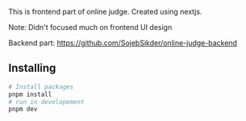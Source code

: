 This is frontend part of online judge. Created using nextjs.

Note: Didn't focused much on frontend UI design

Backend part: https://github.com/SojebSikder/online-judge-backend
## Installing


```bash
# Install packages
pnpm install
# run in developement
pnpm dev
```